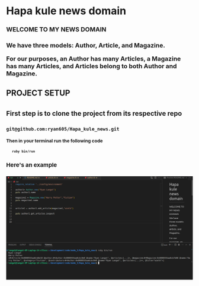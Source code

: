 # Hapa kule news domain

<h3>WELCOME TO MY NEWS DOMAIN<h3>

We have three models: Author, Article, and Magazine.

For our purposes, an Author has many Articles, a Magazine has many Articles, and Articles belong to both Author and Magazine.

<h2>PROJECT SETUP<h2>

<small>First step is to clone the project from its respective repo<small>

    git@github.com:ryan605/Hapa_kule_news.git

<small>Then in your terminal run the following code<small>
    
       ruby bin/run

<h2>Here's an example<h2>

![alt text](data.png)
